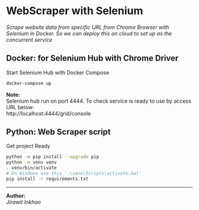 # WebScraper with Selenium
_Scrape website data from specific URL from Chrome Browser with Selenium in Docker. So we can deploy this on cloud to set up as the concurrent service_

## Docker: for Selenium Hub with Chrome Driver
Start Selenium Hub with Docker Compose
```sh
docker-compose up
```
**Note:**\
Selenium hub run on port 4444. To check service is ready to use by access URL below:\
http://localhost:4444/grid/console


## Python: Web Scraper script
Get project Ready
```sh
python -m pip install --upgrade pip
python -m venv venv
. venv/bin/activate
# On Windows use this '.\venv\Scripts\activate.bat'
pip install -r requirements.txt
```


---
__Author:__ \
_Jirawit Inkhao_